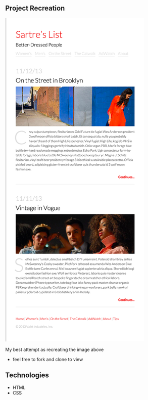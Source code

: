 ## Project Recreation 
![Fashion Blog Screenshot](Images/mock.png)

My best attempt as recreating the image above
- feel free to fork and clone to view

## Technologies
- HTML
- CSS
